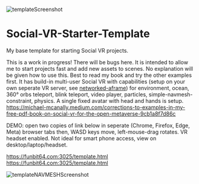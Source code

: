 
![templateScreenshot](https://user-images.githubusercontent.com/21044198/197547191-755748fd-4db3-4f92-8a39-e07635c3b612.jpg)

# Social-VR-Starter-Template
My base template for starting Social VR projects.


This is a work in progress!  There will be bugs here.
It is intended to allow me to start projects fast and add new assets to scenes. No explanation will be given how to use this. Best to read my book and try the other examples first. 
It has build-in multi-user Social VR with capabilities (setup on your own seperate VR server, see <a href="https://github.com/networked-aframe/networked-aframe" taget="_blank">networked-aframe</a>) for environment, ocean, 360° orbs teleport, blink teleport, video player, particles, simple-navmesh-constraint, physics.
A single fixed avatar with head and hands is setup.  https://michael-mcanally.medium.com/corrections-to-examples-in-my-free-pdf-book-on-social-vr-for-the-open-metaverse-9cb1a8f7d86c

DEMO:
open two copies of link below in seperate (Chrome, Firefox, Edge, Meta) browser tabs then,
WASD keys move, left-mouse-drag rotates.  VR headset enabled.  Not ideal for smart phone access, view on desktop/laptop/headset.

<a href="https://funbit64.com:3025/template.html" target="_blank">https://funbit64.com:3025/template.html</a><br>
<a href="https://funbit64.com:3025/template.html" target="_blank">https://funbit64.com:3025/template.html</a>


![templateNAVMESHScreenshot](https://user-images.githubusercontent.com/21044198/197547560-49bdbbb6-0e29-419c-bcfb-f19a28d2b0a2.jpg)
